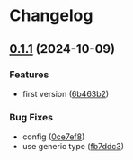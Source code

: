# Changelog

## [0.1.1](https://github.com/miracum/fhir-pseudonymization-operations-ig/compare/v0.1.0...v0.1.1) (2024-10-09)


### Features

* first version ([6b463b2](https://github.com/miracum/fhir-pseudonymization-operations-ig/commit/6b463b2cd678ebfc9f540e283d088fdbfc71476d))


### Bug Fixes

* config ([0ce7ef8](https://github.com/miracum/fhir-pseudonymization-operations-ig/commit/0ce7ef8f74394af87340a372cac0d65d34572672))
* use generic type ([fb7ddc3](https://github.com/miracum/fhir-pseudonymization-operations-ig/commit/fb7ddc3086966aba3e68075c459851a7591ccf84))
